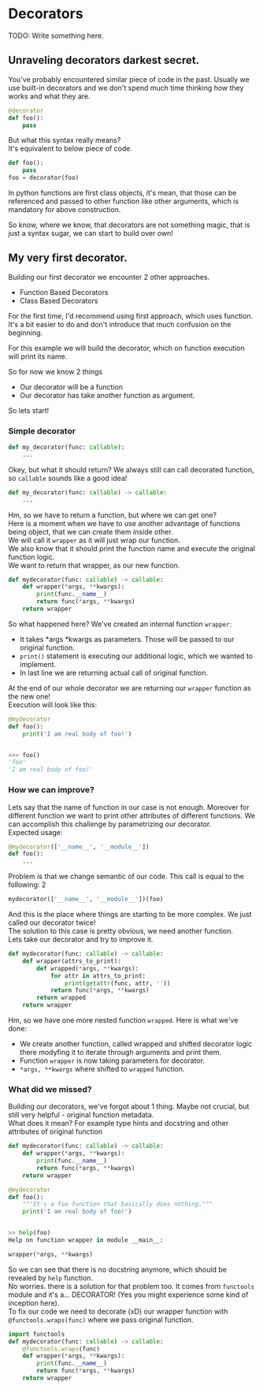 # Decorators
TODO: Write something here.
## Unraveling decorators darkest secret.
You've probably encountered similar piece of code in the past.
Usually we use built-in decorators and we don't spend much time
thinking how they works and what they are.  

```python
@decorator
def foo():
    pass
```

But what this syntax really means?  
It's equivalent to below piece of code.  
```python
def foo():
    pass
foo = decorator(foo)
```
In python functions are first class objects, it's mean, that those
can be referenced and passed to other function like other arguments,
which is mandatory for above construction.

So know, where we know, that decorators are not something magic,
that is just a syntax sugar, we can start to build over own!
  
## My very first decorator.
Building our first decorator we encounter 2 other approaches.
* Function Based Decorators
* Class Based Decorators 
 
For the first time, I'd recommend using first approach, which uses
function. It's a bit easier to do and don't introduce that much 
confusion on the beginning.

For this example we will build the decorator, 
which on function execution will print its name.

So for now we know 2 things
* Our decorator will be a function
* Our decorator has take another function as argument.

So lets start!
### Simple decorator
```python
def my_decorator(func: callable):
    ...
```
Okey, but what it should return? We always still can call decorated 
function, so `callable` sounds like a good idea!
```python
def my_decorator(func: callable) -> callable:
    ...
```
Hm, so we have to return a function, but where we can get one?  
Here is a moment when we have to use another advantage of 
functions being object, that we can create them inside other.  
We will call it `wrapper` as it will just wrap our function.  
We also know that it should print the function name 
and execute the original function logic.  
We want to return that wrapper, as our new function.
```python
def mydecorator(func: callable) -> callable:
    def wrapper(*args, **kwargs):
        print(func.__name__)
        return func(*args, **kwargs)
    return wrapper
```
So what happened here?
We've created an internal function `wrapper`:
* It takes *args *kwargs as parameters. 
    Those will be passed to our original function.
* `print()` statement is executing our additional logic, 
    which we wanted to implement.
* In last line we are returning actual call of original function.  

At the end of our whole decorator we are returning our `wrapper`
function as the new one!  
Execution will look like this:
```python
@mydecorator
def foo():
    print('I am real body of foo!')


>>> foo()
'foo'
'I am real body of foo!'
```
### How we can improve?
Lets say that the name of function in our case is not enough.
Moreover for different function we want to print other
attributes of different functions.
We can accomplish this challenge by parametrizing our decorator.  
Expected usage:
```python
@mydecorator(['__name__', '__module__'])
def foo():
    ...
```
Problem is that we change semantic of our code.
This call is equal to the following: 2
```python
mydecorator(['__name__', '__module__'])(foo)
```
And this is the place where things are starting to be more complex.
We just called our decorator twice!  
The solution to this case is pretty obvious, we need another function.  
Lets take our decorator and try to improve it.
```python
def mydecorator(func: callable) -> callable:
    def wrapper(attrs_to_print):
        def wrapped(*args, **kwargs):
            for attr in attrs_to_print:
                print(getattr(func, attr, ''))
            return func(*args, **kwargs)
        return wrapped
    return wrapper
```
Hm, so we have one more nested function `wrapped`.
Here is what we've done:
* We create another function, called wrapped and shifted
decorator logic there modyfing it to iterate through
arguments and print them.
* Function `wrapper` is now taking parameters for decorator.
* `*args, **kwargs` where shifted to `wrapped` function.
### What did we missed?
Building our decorators, we've forgot about 1 thing.
Maybe not crucial, but still very helpful - original function metadata.  
What does it mean? For example type hints and docstring 
and other attributes of original function
```python
def mydecorator(func: callable) -> callable:
    def wrapper(*args, **kwargs):
        print(func.__name__)
        return func(*args, **kwargs)
    return wrapper

@mydecorator
def foo():
    """It's a foo function that basically does nothing."""
    print('I am real body of foo!')


>> help(foo)
Help on function wrapper in module __main__:

wrapper(*args, **kwargs)
``` 
So we can see that there is no docstring anymore, 
which should be revealed by `help` function.  
No worries. there is a solution for that problem too.
It comes from `functools` module and it's a... DECORATOR! 
(Yes you might experience some kind of inception here).  
To fix our code we need to decorate (xD) our wrapper function
with `@functools.wraps(func)` where we pass original function.
```python
import functools
def mydecorator(func: callable) -> callable:
    @functools.wraps(func)
    def wrapper(*args, **kwargs):
        print(func.__name__)
        return func(*args, **kwargs)
    return wrapper
```

